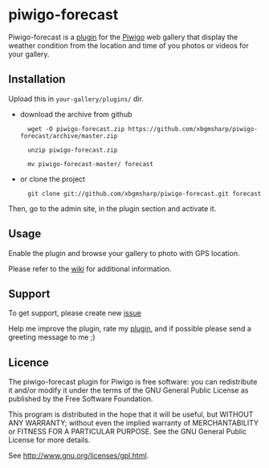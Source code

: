 piwigo-forecast
==============

Piwigo-forecast is a [plugin](http://piwigo.org/ext/extension_view.php?eid=795) for the [Piwigo](http://piwigo.org/) web gallery that display the weather condition from the location and time of you photos or videos for your gallery.

Installation
------------

Upload this in ``your-gallery/plugins/`` dir.

* download the archive from github

        wget -O piwigo-forecast.zip https://github.com/xbgmsharp/piwigo-forecast/archive/master.zip

        unzip piwigo-forecast.zip

        mv piwigo-forecast-master/ forecast

* or clone the project

        git clone git://github.com/xbgmsharp/piwigo-forecast.git forecast

Then, go to the admin site, in the plugin section and activate it.

Usage
-----

Enable the plugin and browse your gallery to photo with GPS location.

Please refer to the [wiki](https://github.com/xbgmsharp/piwigo-forecast/wiki) for additional information.

Support
-----

To get support, please create new [issue](https://github.com/xbgmsharp/piwigo-forecast/issues)

Help me improve the plugin, rate my [plugin](http://piwigo.org/ext/extension_view.php?eid=795), and if possible please send a greeting message to me ;)

Licence
-------
The piwigo-forecast plugin for Piwigo is free software:  you can redistribute it
and/or  modify  it under  the  terms  of the  GNU  General  Public License  as
published by the Free Software Foundation.

This program  is distributed in the hope  that it will be  useful, but WITHOUT
ANY WARRANTY; without even the  implied warranty of MERCHANTABILITY or FITNESS
FOR A PARTICULAR PURPOSE. See the GNU General Public License for more details.

See <http://www.gnu.org/licenses/gpl.html>.

